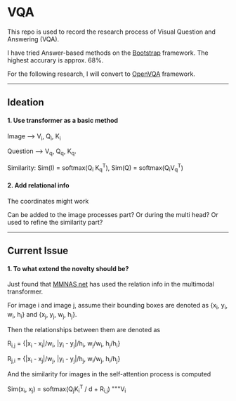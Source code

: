 # VQA

This repo is used to record the research process of Visual Question and Answering (VQA). 

I have tried Answer-based methods on the [Bootstrap](https://github.com/Cadene/bootstrap.pytorch) framework. The highest accurary is approx. 68%.

For the following research, I will convert to [OpenVQA](https://github.com/MILVLG/openvqa) framework.

---

## Ideation

#### 1. Use transformer as a basic method
  
Image --> V<sub>i</sub>, Q<sub>i</sub>, K<sub>i</sub>

Question --> V<sub>q</sub>, Q<sub>q</sub>, K<sub>q</sub>. 
    
Similarity: Sim(I) = softmax(Q<sub>i</sub> K<sub>q</sub><sup>T</sup>), Sim(Q) = softmax(Q<sub>i</sub>V<sub>q</sub><sup>T</sup>)

#### 2. Add relational info

The coordinates might work

Can be added to the image processes part? Or during the multi head? Or used to refine the similarity part?

---

## Current Issue

#### 1. To what extend the novelty should be?

Just found that [MMNAS net](https://arxiv.org/pdf/2004.12070.pdf) has used the relation info in the multimodal transformer.
    
For image i and image j, assume their bounding boxes are denoted as {x<sub>i</sub>, y<sub>i</sub>, w<sub>i</sub>, h<sub>i</sub>} and {x<sub>j</sub>, y<sub>j</sub>, w<sub>j</sub>, h<sub>j</sub>}.

Then the relationships between them are denoted as

R<sub>i,j</sub> = {|x<sub>i</sub> - x<sub>i</sub>|/w<sub>i</sub>, |y<sub>i</sub> - y<sub>j</sub>|/h<sub>i</sub>, w<sub>j</sub>/w<sub>i</sub>, h<sub>j</sub>/h<sub>i</sub>}

R<sub>j,i</sub> = {|x<sub>i</sub> - x<sub>j</sub>|/w<sub>j</sub>, |y<sub>i</sub> - y<sub>j</sub>|/h<sub>j</sub>, w<sub>i</sub>/w<sub>j</sub>, h<sub>i</sub>/h<sub>j</sub>}

And the similarity for images in the self-attention process is computed

Sim(x<sub>i</sub>, x<sub>j</sub>) = softmax(Q<sub>j</sub>K<sub>i</sub><sup>T</sup> / <sqrt>d</sqrt> + R<sub>i,j</sub>) """V<sub>i</sub>
